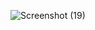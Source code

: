 ![Screenshot (19)](https://user-images.githubusercontent.com/93215749/162427055-af94007d-fab2-4f99-94e8-513ea7c9d1ef.png)
